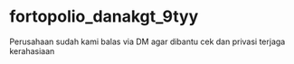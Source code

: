 # fortopolio_danakgt_9tyy
Perusahaan sudah kami balas via DM agar dibantu cek dan privasi terjaga kerahasiaan
